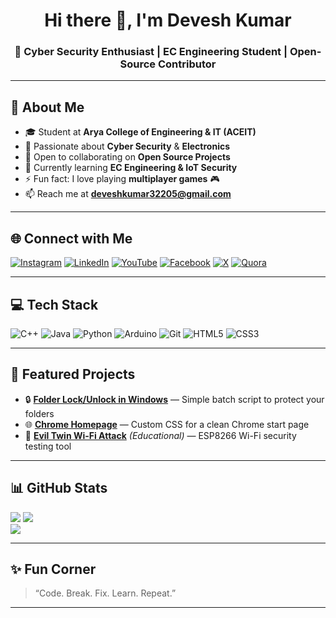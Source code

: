 <h1 align="center">Hi there 👋, I'm Devesh Kumar</h1>
<h3 align="center">🚀 Cyber Security Enthusiast | EC Engineering Student | Open-Source Contributor</h3>

---

## 💫 About Me
- 🎓 Student at **Arya College of Engineering & IT (ACEIT)**
- 🔭 Passionate about **Cyber Security** & **Electronics**
- 👯 Open to collaborating on **Open Source Projects**
- 🌱 Currently learning **EC Engineering & IoT Security**
- ⚡ Fun fact: I love playing **multiplayer games** 🎮
- 📫 Reach me at **deveshkumar32205@gmail.com**

---

## 🌐 Connect with Me
[![Instagram](https://img.shields.io/badge/-Instagram-E4405F?style=flat&logo=instagram&logoColor=white)](https://www.instagram.com/devesh_kumar108/)
[![LinkedIn](https://img.shields.io/badge/-LinkedIn-0077B5?style=flat&logo=linkedin&logoColor=white)](https://www.linkedin.com/in/hackerstore999/)
[![YouTube](https://img.shields.io/badge/-YouTube-FF0000?style=flat&logo=youtube&logoColor=white)](https://www.youtube.com/@hackerstoreofficial)
[![Facebook](https://img.shields.io/badge/-Facebook-1877F2?style=flat&logo=facebook&logoColor=white)](https://www.facebook.com/devesh.bhardwaj.786/)
[![X](https://img.shields.io/badge/-Twitter-000000?style=flat&logo=x&logoColor=white)](https://x.com/DeveshK96588272)
[![Quora](https://img.shields.io/badge/-Quora-B92B27?style=flat&logo=quora&logoColor=white)](https://www.quora.com/profile/Devesh-Kumar-858)

---

## 💻 Tech Stack
![C++](https://img.shields.io/badge/C++-00599C?style=flat&logo=cplusplus&logoColor=white)
![Java](https://img.shields.io/badge/Java-007396?style=flat&logo=java)
![Python](https://img.shields.io/badge/Python-3776AB?style=flat&logo=python&logoColor=white)
![Arduino](https://img.shields.io/badge/Arduino-00979D?style=flat&logo=arduino&logoColor=white)
![Git](https://img.shields.io/badge/Git-F05032?style=flat&logo=git&logoColor=white)
![HTML5](https://img.shields.io/badge/HTML5-E34F26?style=flat&logo=html5&logoColor=white)
![CSS3](https://img.shields.io/badge/CSS3-1572B6?style=flat&logo=css3&logoColor=white)

---

## 📌 Featured Projects
- 🔒 **[Folder Lock/Unlock in Windows](https://github.com/hackerstore999/Folder-Lock-Unlock-in-Windows)** — Simple batch script to protect your folders  
- 🌐 **[Chrome Homepage](https://github.com/hackerstore999/Chrome-Homepage)** — Custom CSS for a clean Chrome start page  
- 📡 **[Evil Twin Wi-Fi Attack](https://github.com/hackerstore999/evil-twin-wifi-attack)** *(Educational)* — ESP8266 Wi-Fi security testing tool  

---

## 📊 GitHub Stats
![](https://your-deployment.vercel.app/api?username=hackerstore999&theme=tokyonight&hide_border=true&include_all_commits=true&count_private=true) 
![](https://github-readme-streak-stats.herokuapp.com/?user=hackerstore999&theme=tokyonight&hide_border=true)  
![](https://github-readme-stats.vercel.app/api/top-langs/?username=hackerstore999&theme=tokyonight&hide_border=true&layout=compact)

---

## ✨ Fun Corner
> “Code. Break. Fix. Learn. Repeat.”  

---
